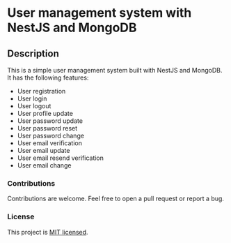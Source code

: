 # User management system with NestJS and MongoDB

## Description

This is a simple user management system built with NestJS and MongoDB. It has the following features:

- User registration
- User login
- User logout
- User profile update
- User password update
- User password reset
- User password change
- User email verification
- User email update
- User email resend verification
- User email change


### Contributions

Contributions are welcome. Feel free to open a pull request or report a bug.

### License

This project is [MIT licensed](LICENSE).
